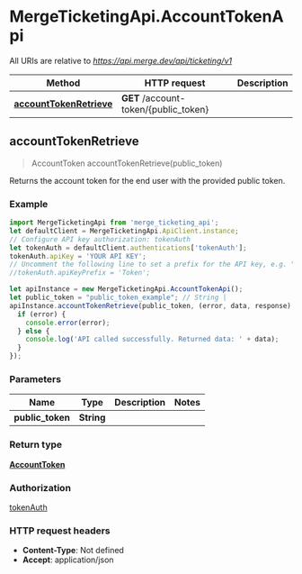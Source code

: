 # MergeTicketingApi.AccountTokenApi

All URIs are relative to *https://api.merge.dev/api/ticketing/v1*

Method | HTTP request | Description
------------- | ------------- | -------------
[**accountTokenRetrieve**](AccountTokenApi.md#accountTokenRetrieve) | **GET** /account-token/{public_token} | 



## accountTokenRetrieve

> AccountToken accountTokenRetrieve(public_token)



Returns the account token for the end user with the provided public token.

### Example

```javascript
import MergeTicketingApi from 'merge_ticketing_api';
let defaultClient = MergeTicketingApi.ApiClient.instance;
// Configure API key authorization: tokenAuth
let tokenAuth = defaultClient.authentications['tokenAuth'];
tokenAuth.apiKey = 'YOUR API KEY';
// Uncomment the following line to set a prefix for the API key, e.g. "Token" (defaults to null)
//tokenAuth.apiKeyPrefix = 'Token';

let apiInstance = new MergeTicketingApi.AccountTokenApi();
let public_token = "public_token_example"; // String | 
apiInstance.accountTokenRetrieve(public_token, (error, data, response) => {
  if (error) {
    console.error(error);
  } else {
    console.log('API called successfully. Returned data: ' + data);
  }
});
```

### Parameters


Name | Type | Description  | Notes
------------- | ------------- | ------------- | -------------
 **public_token** | **String**|  | 

### Return type

[**AccountToken**](AccountToken.md)

### Authorization

[tokenAuth](../README.md#tokenAuth)

### HTTP request headers

- **Content-Type**: Not defined
- **Accept**: application/json

